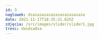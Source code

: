 ```yaml
---
id: 3
naglowek: dsasasasasasasasasasasasa
date: 2021-11-17T18:35:21.625Z
zdjęcia: /src/images/slider/slider1.jpg
tresc: dasdsadsa
---
```

